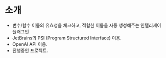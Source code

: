 # 소개

- 변수/함수 이름의 유효성을 체크하고, 적합한 이름을 자동 생성해주는 인텔리제이 플러그인
- JetBrains의 PSI (Program Structured Interface) 이용.
- OpenAI API 이용.
- 진행중인 프로젝트.
